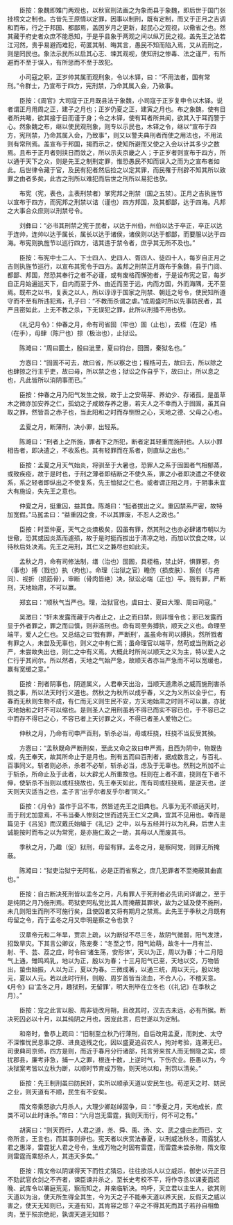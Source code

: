 <!-- { "loadSidebar": true } -->
　　臣按：象魏即雉门两观也，以秋官刑法画之为象而县于象魏，即后世于国门张挂榜文之制也。古昔先王原情以定罪，因事以制刑，既有定制，而又于正月之吉调和而布，行之于邦国、都鄙焉，盖因岁月之更新，起民心之观视，以儆省之也。然其藏于府史者众庶不能悉知，于是乎县象于两观之间以纵万民之视。盖先王之法若江河然，贵乎易避而难犯，苟匿其制、晦其言，愚民不知而陷入焉，又从而刑之，则是罔民也。象法示民所以启其心志、竦其观视，使知刑之惨毒、法之谨严，有所避而不至于误入，有所惩而不至于故犯。

　　小司寇之职，正岁帅其属而观刑象，令以木铎，曰：“不用法者，国有常刑。”令群士，乃宣布于四方，宪刑禁，乃命其属入会，乃致事。

　　臣按：《周官》大司寇于正月既县法于象魏，小司寇于正岁复申令以木铎。说者谓正月用周之正，建子之月也；正岁仍夏之正，建寅之月也。布之象魏，使有目者所共睹，欲其接于目而谨于身；令之木铎，使有耳者所共闻，欲其入于耳而警于心。然象魏之布，继以使民观刑象，则专以示民也，木铎之令，继以“宣布于四方，宪刑禁，乃命其属入会，乃致事”，则又以警夫典刑者而使之用法也，不用法则有常刑焉。盖宣布于邦国，揭而示之，使知所避而又使之入会以计其多少之数焉。且布于正月者则挟日而敛之，所以示夫京畿之人；于正岁者则宣布于四方，所以通于天下之众，则是先王之制刑定罪，惟恐愚民不知而误入之而为之宣布者如此。后世律令藏于官，及民有犯者然后捡之以定其罪，而民罹于刑辟不知其所以致罪之由者多矣，此古之刑所以难犯而后世之刑所以易犯也欤。

　　布宪（宪，表也，主表刑禁者）掌宪邦之刑禁（国之五禁）。正月之吉执旌节以宣布于四方，而宪邦之刑禁以诘（谨也）四方邦国，及其都鄙，达于四海。凡邦之大事合众庶则以刑禁号令。

　　刘彝曰：“必书其刑禁之宪于民者，以达于州伯，州伯以达于卒正，卒正以达于连帅，连帅以达于属长，属长以达于诸侯，诸侯则以达于都鄙，而要服以达于四海。布宪则执旌节以巡行四方，诘其违于禁令者，庶乎其无所不及也。”

　　臣按：布宪中士二人、下士四人、史四人、胥四人、徒四十人，每岁自正月之吉则执旌节巡行，以宣布其宪令于四方。盖邦之刑禁正月既布于象魏，县于门闾、都鄙、邦国，然恐其奉行之者不必谨，或有废格而懈弛者，于是设布宪之官，每岁自正月始遍巡天下，自内而至于外、由近而至于远，内而方国，外而海隅，无不至焉。既布之以书，复表之以人，所以谆谆于国家之刑禁、朝廷之号令，使民知所遵守而不至有所违犯焉，孔子曰：“不教而杀谓之虐。”成周盛时所以先事防民者，其严且密如此，上无不教之杀，下无误犯之罪，此所以刑措不用也欤。

　　《礼记月令》：仲春之月，命有司省囹（牢也）圄（止也），去桎（在足）梏（在手），毋肆（陈尸也）掠（极治也），止狱讼。

　　陈澔曰：“周曰圜土，殷曰泚里，夏曰钧台，囹圄，秦狱名也。”

　　方悫曰：“囹圄不可去，故曰省，所以察之也；桎梏可去，故曰去，所以除之也肆掠之行主乎吏，故曰毋，所以禁之也；狱讼之作自乎下，故曰止，所以息之也，凡此皆所以消阴事而已。”

　　臣按：仲春之月乃阳气发生之候，故于上之安萌芽、养幼少、存诸孤，是虽草木之微亦加安养之仁，孤幼之子咸致存养之惠，若夫人之不幸而入于囹圄，虽其自取之罪，然皆吾之赤子也，当此阳和之时而存恻怛之心，天地之德、父母之心也。

　　孟夏之月，断薄刑，决小罪，出轻系。

　　陈澔曰：“刑者上之所施，罪者下之所犯，断者定其轻重而施刑也。人以小罪相告者，即决遣之，不收系也。其有轻罪而在系者，则直纵之出也。”

　　臣按：孟夏之月天气始炎，将驯至于大暑也，恐罪人之系于囹圄者气相郁蒸，或致疾疫，故于是时也，于刑之薄者即结断之不使久系，罪之小者即决遣之不使收系，系之轻者即纵出之不使复系，先王恤狱之仁也。或者谓正阳之月，于阴事未宜大有施设，失先王之意也。

　　仲夏之月，挺重囚，益其食。陈澔曰：“挺者拔出之义。重囚禁系严密，故特加宽假。”马嚚孟曰：“益重囚之食，不以其罪废，不忍人之政也。”

　　臣按：时至仲夏，天气之炎燠极矣，囚虽有罪，然其刑之也亦必肆诸市朝以为世儆，恐其或因炎蒸而遽殒，故于是时挺而拔出于清凉之地，而加以饮食之味，以待秋后处决焉。先王之用刑，其仁义之兼尽也如此夫。

　　孟秋之月，命有司修法制，缮（治也）囹圄，具桎梏，禁止奸，惧罪邪，务（事也）搏（戮也）执（拘也）。命理（治狱之官）瞻伤（损皮肤）、察创（与疮同）、视折（损筋骨），审断（骨肉皆绝）决，狱讼必端（正也）平。戮有罪，严断刑，天地始肃，不可以赢。

　　郑玄曰：“顺秋气当严也。理，治狱官也，虞曰士、夏曰大理、周曰司寇。”

　　吴澂曰：“奸未发露而藏于内者止之，止之而曰禁，则非慢令也；邪已发露而显于外者罪之，罪之而曰慎，则非滥刑也。命有司至务搏执，顺天之义也。命理至端平，爱人之仁也。又总结之曰‘戮有罪，严断刑’，盖虽命有司以搏执，然所戮者有罪之人，未尝及无辜也，则义之中有仁焉；虽命理官以端平，然苟或当刑断之必严，未尝故失出也，则仁之中有义焉。大概此时所尚以顺天之义为主，特以爱人之仁行乎其间尔。所以然者，天地之气始严急，故顺天者亦当严急而不可以宽缓也，赢有宽缓之意。”

　　臣按：刑者阴事也，阴道属义，人君奉天出治，当顺天道肃杀之威而施刑害杀戮之事，所以法天时行义道也。然秋之为秋所以成乎春，义之为义所以全乎仁，有春而无秋则生物不成，有仁而无义则生民不安，方天地始肃之时则不可以赢，亦犹天地始和之时不可以缩也。是则圣人之用刑虽若不得已而实不容已也，于不容已之中而存不得已之心，不容已者上天讨罪之义，不得已者圣人爱物之仁。

　　仲秋之月，乃命有司申严百刑，斩杀必当，毋或枉挠，枉挠不当反受其殃。

　　方悫曰：“孟秋既命严断刑矣，至此又命之故曰申严焉，且西为阴中，物既告成，先王奉天，故其所命止于是月也。刑有五而曰百刑者，据成数言之，与百礼、百事同义。斩者则必杀，杀者不必斩，斩杀必当，虑及于无辜也。然刑之所加不止于斩杀，所命止及于此者，以大辟尤人所重故也。枉则在上者不直，挠则在下者不伸，使斩杀不当则以或枉挠故也，先王奉天如此，而有司或枉挠焉，是逆天也，逆天则天灾适当之也，孟子言‘出乎尔者反乎尔者’同义。”

　　臣按：《月令》虽作于吕不韦，然皆述先王之旧典也。凡事为无不顺适天时，而于刑尤加意焉，不韦当秦人惨刻之世而述先王仁义之典，宜其不见用也。幸而是篇见于《吕览》而汉戴氏始编于《礼记》之中，以与五经并行以为礼典，后世人主诚能按时而布之以为常宪，是亦施仁政之一助，其毋以人而废其书。

　　季秋之月，乃趣（促）狱刑，毋留有罪。孟冬之月，是察阿党，则罪无所掩蔽。

　　陈澔曰：“狱吏治狱宁无阿私，必是正而省察之，庶几犯罪者不至掩蔽其曲直也。”

　　臣按：自古断决死刑皆以孟冬之月，凡有罪人于死刑者必先讯问详谳之，至于是纯阴之月乃施刑焉。苟狱吏阿私党比其人而掩蔽其罪状，故为之延及使不施刑，未几则阳生而刑不可施行矣，且使囚者又将有期月之禁焉。此先王于季秋之月既有毋留之令，而于孟冬之月又申明是察之令也欤？

　　汉章帝元和二年旱，贾宗上疏，以为断狱不尽三冬，故阴气微弱，阳气发泄，招致旱灾。下其言公卿议，陈宠奏：“冬至之节，阳气始萌，故冬十一月有兰、射、干、芸、荔之应，时令曰‘诸生荡，安形体’，天以为正，周以为春；十二月阳气上通，雉鸣鸡乳，地以为正，殷以为春；十三月阳气已至，天地以交，万物皆出，蛰虫始振，人以为正，夏以为春。三微成著，以通三统，周以天元，殷以地元，夏以人元。若以此时行刑，则殷、周岁首皆当流血，不合人心，不稽天意。《月令》曰‘孟冬之月，趣狱刑，无留罪’，明大刑毕在立冬也（《礼记》在季秋之月）。”

　　臣按：宠之此言以殷、周非徒改月朔，且改其时，汉去古未远，必有所据。断决死囚必以十月，以其纯阴之月也，因宠此言，后世遂以为定制。

　　和帝时，鲁恭上疏曰：“旧制至立秋乃行薄刑，自后改用孟夏，而刺史、太守不深惟忧民息事之原、进良退残之化，因以盛夏追召农人，拘对考验，连滞无已。司隶典司京师，四方是则，而近于春月分行诸部，托言劳来贫人而无恻隐之实，烦扰郡县，廉考非急，捕一人之罪，根连十数，上逆时气，下伤农业。臣愚以为，今决狱案考皆以立秋为断，以顺时节育成万物，则天地以和，刑罚以清矣。”

　　臣按：先王制刑虽曰防民奸，实所以顺承天道以安民生也。苟逆天之时、妨民之业，则天道有不顺，民生有不安矣。

　　隋文帝乘怒欲六月杀人，大理少卿赵绰固争，曰：“季夏之月，天地成长，庶类不可以此时诛杀。”帝曰：“六月岂无雷霆，我则天而行，何不可之有。”

　　胡寅曰：“则天而行，人君之道，尧、舜、禹、汤、文、武之盛由此而已，文帝所言，王言也，而其事则非也。宪天者以庆赏法春夏，以刑威法秋冬，雨露犹人君之惠泽，雷霆犹人君之号令，生成万物之时固有雷霆，而雷霆未尝杀物，隋文取则雷霆而乘怒杀人，其违天多矣。”

　　臣按：隋文帝以阴谋得天下而性尤猜忌，往往欲杀人以立威杀，御史以元正日不劾武官衣剑之不齐者，谏臣谏并杀之，至长史考校不平，将作寺丞以课麦面迟晚、武库令以署庭荒芜，察而知之，并亲临斩决。呜呼，天立君以主生人，欲其则天道以为治，使天所生得全其生，今为天之子不能奉天道以养天民，反假天之威以害之，使天无知则已，天道有知，其肯容之耶？卒之不得其死而其子若孙自相鱼肉，至于殒宗绝祀，孰谓天道无知耶？

